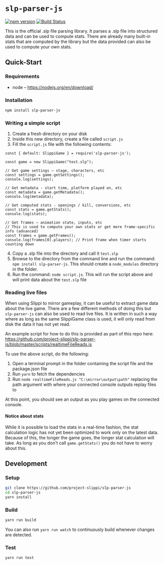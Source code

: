 # `slp-parser-js`

[![npm version](http://img.shields.io/npm/v/slp-parser-js.svg?style=flat)](https://npmjs.org/package/slp-parser-js "View this project on npm")
[![Build Status](https://github.com/vinceau/slp-parser-js/workflows/build/badge.svg)](https://github.com/vinceau/slp-parser-js/actions)

This is the official .slp file parsing library. It parses a .slp file into structured data and can be used to compute stats. There are already many built-in stats that are computed by the library but the data provided can also be used to compute your own stats.

## Quick-Start

### Requirements

* node – https://nodejs.org/en/download/

### Installation

```bash
npm install slp-parser-js
```

### Writing a simple script

1) Create a fresh directory on your disk
2) Inside this new directory, create a file called `script.js`
3) Fill the `script.js` file with the following contents:
```
const { default: SlippiGame } = require('slp-parser-js');

const game = new SlippiGame("test.slp");

// Get game settings – stage, characters, etc
const settings = game.getSettings();
console.log(settings);

// Get metadata - start time, platform played on, etc
const metadata = game.getMetadata();
console.log(metadata);

// Get computed stats - openings / kill, conversions, etc
const stats = game.getStats();
console.log(stats);

// Get frames – animation state, inputs, etc
// This is used to compute your own stats or get more frame-specific info (advanced)
const frames = game.getFrames();
console.log(frames[0].players); // Print frame when timer starts counting down
```
4) Copy a .slp file into the directory and call it `test.slp`
5) Browse to the directory from the command line and run the command: `npm install slp-parser-js`. This should create a `node_modules` directory in the folder.
6) Run the command: `node script.js`. This will run the script above and will print data about the `test.slp` file


### Reading live files

When using Slippi to mirror gameplay, it can be useful to extract game data about the live game. There are a few different methods of doing this but `slp-parser-js` can also be used to read live files. It is written in such a way where as long as the same SlippiGame class is used, it will only read from disk the data it has not yet read.

An example script for how to do this is provided as part of this repo here: https://github.com/project-slippi/slp-parser-js/blob/master/scripts/realtimeFileReads.js

To use the above script, do the following:
1) Open a terminal prompt in the folder containing the script file and the package.json file
1) Run `yarn` to fetch the dependencies
1) Run `node realtimeFileReads.js "C:\mirror\output\path"` replacing the path argument with where your connected console outputs replay files to

At this point, you should see an output as you play games on the connected console.


#### Notice about stats

While it is possible to load the stats in a real-time fashion, the stat calculation logic has not yet been optimized to work only on the latest data. Because of this, the longer the game goes, the longer stat calculation will take. As long as you don't call `game.getStats()` you do not have to worry about this.


## Development

### Setup

```bash
git clone https://github.com/project-slippi/slp-parser-js
cd slp-parser-js
yarn install
```

### Build

```bash
yarn run build
```

You can also run `yarn run watch` to continuously build whenever changes are detected.

### Test

```bash
yarn run test
```
